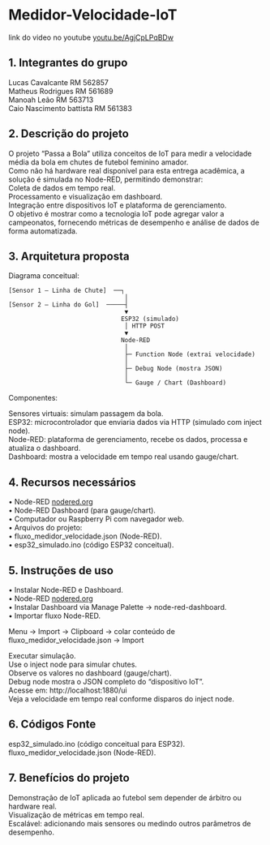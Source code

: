 # Medidor-Velocidade-IoT

link do video no youtube [youtu.be/AgjCpLPqBDw](https://youtu.be/AgjCpLPqBDw)  

## 1. Integrantes do grupo

Lucas Cavalcante RM 562857  
Matheus Rodrigues RM 561689  
Manoah Leão RM 563713  
Caio Nascimento battista RM 561383

## 2. Descrição do projeto

O projeto “Passa a Bola” utiliza conceitos de IoT para medir a velocidade média da bola em chutes de futebol feminino amador.  
Como não há hardware real disponível para esta entrega acadêmica, a solução é simulada no Node-RED, permitindo demonstrar:  
Coleta de dados em tempo real.  
Processamento e visualização em dashboard.  
Integração entre dispositivos IoT e plataforma de gerenciamento.  
O objetivo é mostrar como a tecnologia IoT pode agregar valor a campeonatos, fornecendo métricas de desempenho e análise de dados de forma automatizada.  
## 3. Arquitetura proposta

Diagrama conceitual:

```
[Sensor 1 – Linha de Chute]  ──┐
                                │
[Sensor 2 – Linha do Gol]  ─────┤
                                ▼
                               ESP32 (simulado)
                                │ HTTP POST
                                ▼
                               Node-RED
                                │
                                ├─ Function Node (extrai velocidade)
                                │
                                ├─ Debug Node (mostra JSON)
                                │
                                └─ Gauge / Chart (Dashboard)

```
Componentes:

Sensores virtuais: simulam passagem da bola.  
ESP32: microcontrolador que enviaria dados via HTTP (simulado com inject node).  
Node-RED: plataforma de gerenciamento, recebe os dados, processa e atualiza o dashboard.  
Dashboard: mostra a velocidade em tempo real usando gauge/chart.
## 4. Recursos necessários

• Node-RED [nodered.org](https://nodered.org/)  
• Node-RED Dashboard (para gauge/chart).  
• Computador ou Raspberry Pi com navegador web.  
• Arquivos do projeto:  
• fluxo_medidor_velocidade.json (Node-RED).  
• esp32_simulado.ino (código ESP32 conceitual).  
## 5. Instruções de uso

• Instalar Node-RED e Dashboard.  
• Node-RED [nodered.org](https://nodered.org/)  
• Instalar Dashboard via Manage Palette → node-red-dashboard.  
• Importar fluxo Node-RED.  

Menu → Import → Clipboard → colar conteúdo de fluxo_medidor_velocidade.json → Import  

Executar simulação.  
Use o inject node para simular chutes.  
Observe os valores no dashboard (gauge/chart).  
Debug node mostra o JSON completo do “dispositivo IoT”.  
Acesse em: http://localhost:1880/ui  
Veja a velocidade em tempo real conforme disparos do inject node.  
## 6. Códigos Fonte

esp32_simulado.ino (código conceitual para ESP32).  
fluxo_medidor_velocidade.json (Node-RED).  
## 7. Benefícios do projeto

Demonstração de IoT aplicada ao futebol sem depender de árbitro ou hardware real.  
Visualização de métricas em tempo real.  
Escalável: adicionando mais sensores ou medindo outros parâmetros de desempenho.
